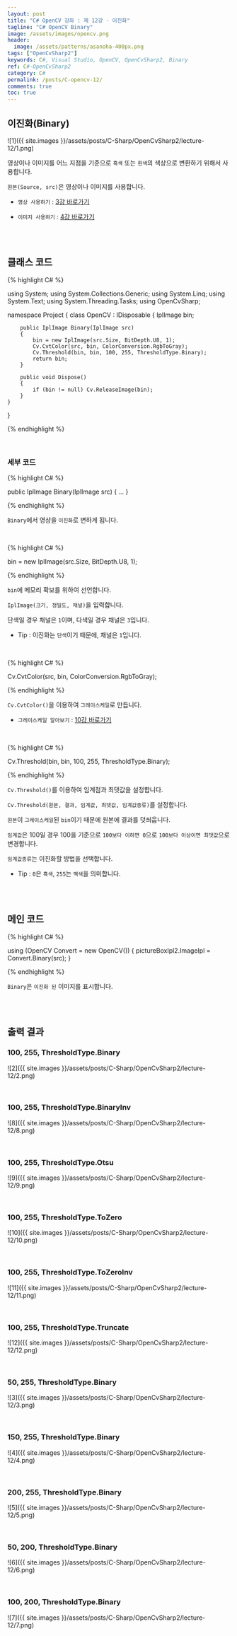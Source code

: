 ```yaml
---
layout: post
title: "C# OpenCV 강좌 : 제 12강 - 이진화"
tagline: "C# OpenCV Binary"
image: /assets/images/opencv.png
header:
  image: /assets/patterns/asanoha-400px.png
tags: ["OpenCvSharp2"]
keywords: C#, Visual Studio, OpenCV, OpenCvSharp2, Binary
ref: C#-OpenCvSharp2
category: C#
permalink: /posts/C-opencv-12/
comments: true
toc: true
---
```


## 이진화(Binary) ##

![1]({{ site.images }}/assets/posts/C-Sharp/OpenCvSharp2/lecture-12/1.png)

영상이나 이미지를 어느 지점을 기준으로 `흑색` 또는 `흰색`의 색상으로 변환하기 위해서 사용합니다.

`원본(Source, src)`은 영상이나 이미지를 사용합니다.

- `영상 사용하기` : [3강 바로가기][3강]

- `이미지 사용하기` : [4강 바로가기][4강]

<br>
<br>

## 클래스 코드

{% highlight C# %}

using System;
using System.Collections.Generic;
using System.Linq;
using System.Text;
using System.Threading.Tasks;
using OpenCvSharp;

namespace Project
{
    class OpenCV : IDisposable
    {
        IplImage bin;
            
        public IplImage Binary(IplImage src)
        {
            bin = new IplImage(src.Size, BitDepth.U8, 1);
            Cv.CvtColor(src, bin, ColorConversion.RgbToGray);
            Cv.Threshold(bin, bin, 100, 255, ThresholdType.Binary);
            return bin;
        }
            
        public void Dispose()
        {
            if (bin != null) Cv.ReleaseImage(bin);
        }
    }
}

{% endhighlight %}

<br>

### 세부 코드

{% highlight C# %}

public IplImage Binary(IplImage src)
{
    ...
}

{% endhighlight %}

`Binary`에서 영상을 `이진화`로 변하게 됩니다.

<br>

{% highlight C# %}

bin = new IplImage(src.Size, BitDepth.U8, 1);

{% endhighlight %}

`bin`에 메모리 확보를 위하여 선언합니다.

`IplImage(크기, 정밀도, 채널)`을 입력합니다.

단색일 경우 채널은 `1`이며, 다색일 경우 채널은 `3`입니다.

- Tip : 이진화는 `단색`이기 때문에, 채널은 `1`입니다.

<br>

{% highlight C# %}

 Cv.CvtColor(src, bin, ColorConversion.RgbToGray);

{% endhighlight %}

`Cv.CvtColor()`을 이용하여 `그레이스케일`로 만듭니다.

- `그레이스케일 알아보기` : [10강 바로가기][10강]

<br>

{% highlight C# %}

Cv.Threshold(bin, bin, 100, 255, ThresholdType.Binary);

{% endhighlight %}

`Cv.Threshold()`를 이용하여 임계점과 최댓값을 설정합니다.

`Cv.Threshold(원본, 결과, 임계값, 최댓값, 임계값종류)`를 설정합니다.

`원본`이 `그레이스케일`된 `bin`이기 때문에 원본에  결과를 덧씌웁니다.

`임계값`은 100일 경우 100을 기준으로 `100보다 이하면 0`으로 `100보다 이상이면 최댓값`으로 변경합니다.

`임계값종류`는 이진화할 방법을 선택합니다.

- Tip : `0`은 `흑색`, `255`는 `백색`을 의미합니다.

<br>
<br>

## 메인 코드

{% highlight C# %}

using (OpenCV Convert = new OpenCV())
{
    pictureBoxIpl2.ImageIpl = Convert.Binary(src);
}

{% endhighlight %}

`Binary`은 `이진화 된` 이미지를 표시합니다.

<br>
<br>

## 출력 결과

### 100, 255, ThresholdType.Binary
![2]({{ site.images }}/assets/posts/C-Sharp/OpenCvSharp2/lecture-12/2.png)

<br>

### 100, 255, ThresholdType.BinaryInv

![8]({{ site.images }}/assets/posts/C-Sharp/OpenCvSharp2/lecture-12/8.png)

<br>

### 100, 255, ThresholdType.Otsu

![9]({{ site.images }}/assets/posts/C-Sharp/OpenCvSharp2/lecture-12/9.png)

<br>

### 100, 255, ThresholdType.ToZero

![10]({{ site.images }}/assets/posts/C-Sharp/OpenCvSharp2/lecture-12/10.png)

<br>

### 100, 255, ThresholdType.ToZeroInv

![11]({{ site.images }}/assets/posts/C-Sharp/OpenCvSharp2/lecture-12/11.png)

<br>

### 100, 255, ThresholdType.Truncate

![12]({{ site.images }}/assets/posts/C-Sharp/OpenCvSharp2/lecture-12/12.png)

<br>

### 50, 255, ThresholdType.Binary

![3]({{ site.images }}/assets/posts/C-Sharp/OpenCvSharp2/lecture-12/3.png)

<br>

### 150, 255, ThresholdType.Binary

![4]({{ site.images }}/assets/posts/C-Sharp/OpenCvSharp2/lecture-12/4.png)

<br>

### 200, 255, ThresholdType.Binary

![5]({{ site.images }}/assets/posts/C-Sharp/OpenCvSharp2/lecture-12/5.png)

<br>

### 50, 200, ThresholdType.Binary

![6]({{ site.images }}/assets/posts/C-Sharp/OpenCvSharp2/lecture-12/6.png)

<br>

### 100, 200, ThresholdType.Binary

![7]({{ site.images }}/assets/posts/C-Sharp/OpenCvSharp2/lecture-12/7.png)

[3강]: https://076923.github.io/posts/C-opencv-3/
[4강]: https://076923.github.io/posts/C-opencv-4/
[10강]: https://076923.github.io/posts/C-opencv-10/
